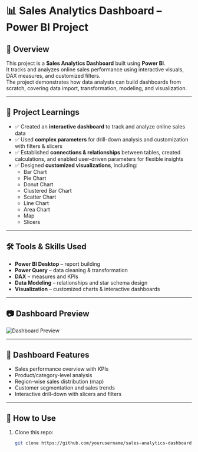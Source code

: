 # 📊 Sales Analytics Dashboard – Power BI Project  

## 📌 Overview  
This project is a **Sales Analytics Dashboard** built using **Power BI**.  
It tracks and analyzes online sales performance using interactive visuals, DAX measures, and customized filters.  
The project demonstrates how data analysts can build dashboards from scratch, covering data import, transformation, modeling, and visualization.  

---

## 🎯 Project Learnings  
- ✅ Created an **interactive dashboard** to track and analyze online sales data  
- ✅ Used **complex parameters** for drill-down analysis and customization with filters & slicers  
- ✅ Established **connections & relationships** between tables, created calculations, and enabled user-driven parameters for flexible insights  
- ✅ Designed **customized visualizations**, including:  
  - Bar Chart  
  - Pie Chart  
  - Donut Chart  
  - Clustered Bar Chart  
  - Scatter Chart  
  - Line Chart  
  - Area Chart  
  - Map  
  - Slicers  

---

## 🛠️ Tools & Skills Used  
- **Power BI Desktop** – report building  
- **Power Query** – data cleaning & transformation  
- **DAX** – measures and KPIs  
- **Data Modeling** – relationships and star schema design  
- **Visualization** – customized charts & interactive dashboards  

---

## 📷 Dashboard Preview  
![Dashboard Preview](images/dashboard-preview.png)  

---

## 📑 Dashboard Features  
- Sales performance overview with KPIs  
- Product/category-level analysis  
- Region-wise sales distribution (map)  
- Customer segmentation and sales trends  
- Interactive drill-down with slicers and filters  

---

## 🚀 How to Use  
1. Clone this repo:  
   ```bash
   git clone https://github.com/yourusername/sales-analytics-dashboard.git
